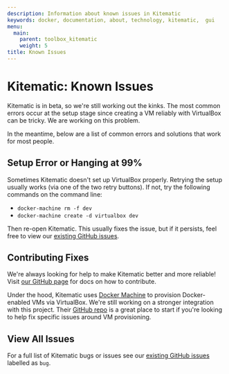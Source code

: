 ```yaml
---
description: Information about known issues in Kitematic
keywords: docker, documentation, about, technology, kitematic,  gui
menu:
  main:
    parent: toolbox_kitematic
    weight: 5
title: Known Issues
---
```


# Kitematic: Known Issues


Kitematic is in beta, so we're still working out the kinks. The most common
errors occur at the setup stage since creating a VM reliably with VirtualBox can
be tricky. We are working on this problem.

In the meantime, below are a list of common errors and solutions that work for
most people.

## Setup Error or Hanging at 99%

Sometimes Kitematic doesn't set up VirtualBox properly. Retrying the setup
usually works (via one of the two retry buttons). If not, try the following
commands on the command line:

- `docker-machine rm -f dev`
- `docker-machine create -d virtualbox dev`

Then re-open Kitematic. This usually fixes the issue, but if it persists, feel
free to view our <a href="https://github.com/kitematic/kitematic/issues?q=is%3Aopen+is%3Aissue+label%3Abug">existing GitHub
issues</a>.

## Contributing Fixes

We're always looking for help to make Kitematic better and more reliable! Visit
[our GitHub page](https://github.com/kitematic/kitematic) for docs on how to
contribute.

Under the hood, Kitematic uses [Docker
Machine](https://github.com/docker/machine) to provision Docker-enabled VMs via
VirtualBox. We're still working on a stronger integration with this project.
Their [GitHub repo](https://github.com/docker/machine) is a great place to start
if you're looking to help fix specific issues around VM provisioning.

## View All Issues

For a full list of Kitematic bugs or issues see our <a href="https://github.com/kitematic/kitematic/issues?q=is%3Aopen+is%3Aissue+label%3Abug">existing GitHub
issues</a> labelled as `bug`.